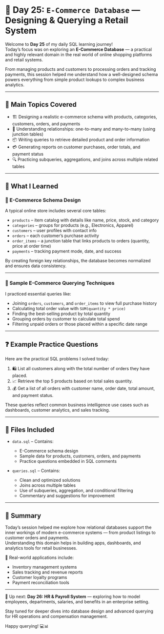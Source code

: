 # 🛒 Day 25: `E-Commerce Database` — Designing & Querying a Retail System

Welcome to **Day 25** of my daily SQL learning journey!  
Today’s focus was on exploring an **E-Commerce Database** — a practical and highly relevant domain in the real world of online shopping platforms and retail systems.

From managing products and customers to processing orders and tracking payments, this session helped me understand how a well-designed schema powers everything from simple product lookups to complex business analytics.

---

## 🧠 Main Topics Covered

- 🏗️ Designing a realistic e-commerce schema with products, categories, customers, orders, and payments
- 🧾 Understanding relationships: one-to-many and many-to-many (using junction tables)
- 📦 Writing queries to retrieve detailed product and order information
- 💳 Generating reports on customer purchases, order totals, and payment status
- 🔍 Practicing subqueries, aggregations, and joins across multiple related tables

---

## 📖 What I Learned

### 🔹 E-Commerce Schema Design

A typical online store includes several core tables:

- `products` – item catalog with details like name, price, stock, and category
- `categories` – groups for products (e.g., Electronics, Apparel)
- `customers` – user profiles with contact info
- `orders` – each customer’s purchase activity
- `order_items` – a junction table that links products to orders (quantity, price at order time)
- `payments` – tracking payment mode, date, and success

By creating foreign key relationships, the database becomes normalized and ensures data consistency.

---

### 🔹 Sample E-Commerce Querying Techniques

I practiced essential queries like:

- Joining `orders`, `customers`, and `order_items` to view full purchase history
- Calculating total order value with `SUM(quantity * price)`
- Finding the best-selling product by total quantity
- Grouping orders by customer to calculate total spend
- Filtering unpaid orders or those placed within a specific date range

---

## ❓ Example Practice Questions

Here are the practical SQL problems I solved today:

1. 🛍️ List all customers along with the total number of orders they have placed.
2. 📈 Retrieve the top 5 products based on total sales quantity.
3. 💰 Get a list of all orders with customer name, order date, total amount, and payment status.

These queries reflect common business intelligence use cases such as dashboards, customer analytics, and sales tracking.

---

## 📂 Files Included

- `data.sql` – Contains:
  - E-Commerce schema design
  - Sample data for products, customers, orders, and payments
  - Practice questions embedded in SQL comments

- `queries.sql` – Contains:
  - Clean and optimized solutions
  - Joins across multiple tables
  - Use of subqueries, aggregation, and conditional filtering
  - Commentary and suggestions for improvement

---

## 📝 Summary

Today’s session helped me explore how relational databases support the inner workings of modern e-commerce systems — from product listings to customer orders and payments.  
Understanding this domain helps in building apps, dashboards, and analytics tools for retail businesses.

💼 Real-world applications include:

- Inventory management systems
- Sales tracking and revenue reports
- Customer loyalty programs
- Payment reconciliation tools

---

📅 Up next: **Day 26: HR & Payroll System** — exploring how to model employees, departments, salaries, and benefits in an enterprise setting.

Stay tuned for deeper dives into database design and advanced querying for HR operations and compensation management.  

Happy querying! 💻📊


